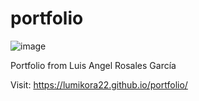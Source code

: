 # portfolio

![image](https://user-images.githubusercontent.com/85906040/173486185-964ca2f7-2276-449b-b3a3-8f766b9a5c8f.png)

Portfolio from Luis Angel Rosales García 

Visit: https://lumikora22.github.io/portfolio/
